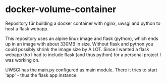 # docker-volume-container
Repository für building a docker container with nginx, uwsgi and python to host a flask webapp. 

This repository uses an alpine linux image and flask (python), which ends up in an image with about 330MB in size. Without flask and python you could possibly shrink the image size by A LOT. Since I wanted a flask webapp tho I had to include flask (and thus python) for a personal project I was working on.

UWSGI has the main.py configured as main module. There it tries to start 'app' - thus the flask app instance. 